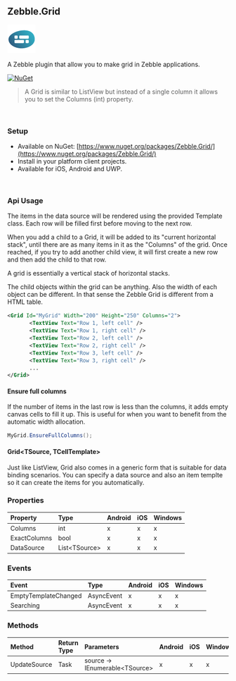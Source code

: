 [logo]: https://raw.githubusercontent.com/Geeksltd/Zebble.Grid/master/icon.png "Zebble.Grid"


## Zebble.Grid

![logo]

A Zebble plugin that allow you to make grid in Zebble applications.


[![NuGet](https://img.shields.io/nuget/v/Zebble.Grid.svg?label=NuGet)](https://www.nuget.org/packages/Zebble.Grid/)

> A Grid is similar to ListView but instead of a single column it allows you to set the Columns (int) property.

<br>


### Setup
* Available on NuGet: [https://www.nuget.org/packages/Zebble.Grid/](https://www.nuget.org/packages/Zebble.Grid/)
* Install in your platform client projects.
* Available for iOS, Android and UWP.
<br>


### Api Usage

The items in the data source will be rendered using the provided Template class. Each row will be filled first before moving to the next row.

When you add a child to a Grid, it will be added to its "current horizontal stack", until there are as many items in it as the "Columns" of the grid. Once reached, if you try to add another child view, it will first create a new row and then add the child to that row.

A grid is essentially a vertical stack of horizontal stacks.

The child objects within the grid can be anything. Also the width of each object can be different. In that sense the Zebble Grid is different from a HTML table.

```xml
<Grid Id="MyGrid" Width="200" Height="250" Columns="2">
       <TextView Text="Row 1, left cell" />
       <TextView Text="Row 1, right cell" />
       <TextView Text="Row 2, left cell" />
       <TextView Text="Row 2, right cell" />
       <TextView Text="Row 3, left cell" />
       <TextView Text="Row 3, right cell" />
       ...
</Grid>
```

#### Ensure full columns
If the number of items in the last row is less than the columns, it adds empty canvas cells to fill it up. This is useful for when you want to benefit from the automatic width allocation.
```csharp
MyGrid.EnsureFullColumns();
```
#### Grid<TSource, TCellTemplate>
Just like ListView, Grid also comes in a generic form that is suitable for data binding scenarios. You can specify a data source and also an item templte so it can create the items for you automatically.

### Properties
| Property     | Type         | Android | iOS | Windows |
| :----------- | :----------- | :------ | :-- | :------ |
| Columns            | int           | x       | x   | x       |
| ExactColumns            | bool           | x       | x   | x       |
| DataSource | List<TSource&gt;           | x       | x   | x       |

### Events
| Event             | Type                                          | Android | iOS | Windows |
| :-----------      | :-----------                                  | :------ | :-- | :------ |
| EmptyTemplateChanged               | AsyncEvent    | x       | x   | x       |
| Searching              | AsyncEvent    | x       | x   | x       |

### Methods
| Method       | Return Type  | Parameters                          | Android | iOS | Windows |
| :----------- | :----------- | :-----------                        | :------ | :-- | :------ |
| UpdateSource         | Task| source -> IEnumerable<TSource&gt; | x       | x   | x       |